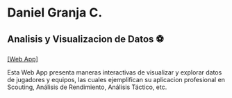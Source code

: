 # Daniel Granja C.
## Analisis y Visualizacion de Datos ⚽

[[Web App]](dgcfutbol.streamlit.app)

Esta Web App presenta maneras interactivas de visualizar y explorar datos de jugadores y equipos, las cuales ejemplifican su aplicacion profesional en Scouting, Análisis de Rendimiento, Análisis Táctico, etc.
